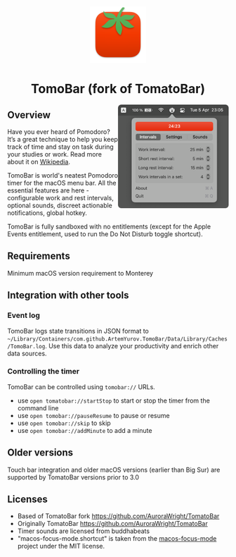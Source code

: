 <p align="center">
<img src="https://raw.githubusercontent.com/ArtemYurov/TomoBar/main/TomoBar/Assets.xcassets/AppIcon.appiconset/icon_128x128%402x.png" width="128" height="128"/>
<p>
 
<h1 align="center">TomoBar (fork of TomatoBar)</h1>

<img
  src="https://github.com/ArtemYurov/TomoBar/raw/main/screenshot.png?raw=true"
  alt="Screenshot"
  width="50%"
  align="right"
/>

## Overview
Have you ever heard of Pomodoro? It’s a great technique to help you keep track of time and stay on task during your studies or work. Read more about it on <a href="https://en.wikipedia.org/wiki/Pomodoro_Technique">Wikipedia</a>.

TomoBar is world's neatest Pomodoro timer for the macOS menu bar. All the essential features are here - configurable
work and rest intervals, optional sounds, discreet actionable notifications, global hotkey.

TomoBar is fully sandboxed with no entitlements (except for the Apple Events entitlement, used to run the Do Not Disturb toggle shortcut).

## Requirements
Minimum macOS version requirement to Monterey

## Integration with other tools
### Event log
TomoBar logs state transitions in JSON format to `~/Library/Containers/com.github.ArtemYurov.TomoBar/Data/Library/Caches/TomoBar.log`. Use this data to analyze your productivity and enrich other data sources.
### Controlling the timer
TomoBar can be controlled using `tomobar://` URLs. 
- use `open tomatobar://startStop` to start or stop the timer from the command line 
- use `open tomobar://pauseResume` to pause or resume 
- use `open tomobar://skip` to skip 
- use `open tomobar://addMinute` to add a minute

## Older versions
Touch bar integration and older macOS versions (earlier than Big Sur) are supported by TomatoBar versions prior to 3.0

## Licenses
 - Based of TomatoBar fork https://github.com/AuroraWright/TomatoBar
 - Originally TomatoBar https://github.com/AuroraWright/TomatoBar
 - Timer sounds are licensed from buddhabeats
 - "macos-focus-mode.shortcut" is taken from the <a href="https://github.com/arodik/macos-focus-mode">macos-focus-mode</a> project under the MIT license.
 